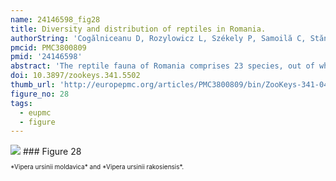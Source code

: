 ```yaml
---
name: 24146598_fig28
title: Diversity and distribution of reptiles in Romania.
authorString: 'Cogălniceanu D, Rozylowicz L, Székely P, Samoilă C, Stănescu F, Tudor M, Székely D, Iosif R.'
pmcid: PMC3800809
pmid: '24146598'
abstract: 'The reptile fauna of Romania comprises 23 species, out of which 12 species reach here the limit of their geographic range. We compiled and updated a national database of the reptile species occurrences from a variety of sources including our own field surveys, personal communication from specialists, museum collections and the scientific literature. The occurrence records were georeferenced and stored in a geodatabase for additional analysis of their spatial patterns. The spatial analysis revealed a biased sampling effort concentrated in various protected areas, and deficient in the vast agricultural areas of the southern part of Romania. The patterns of species richness showed a higher number of species in the warmer and drier regions, and a relatively low number of species in the rest of the country. Our database provides a starting point for further analyses, and represents a reliable tool for drafting conservation plans. '
doi: 10.3897/zookeys.341.5502
thumb_url: 'http://europepmc.org/articles/PMC3800809/bin/ZooKeys-341-049-g028.gif'
figure_no: 28
tags:
  - eupmc
  - figure
---
```

<img src='http://europepmc.org/articles/PMC3800809/bin/ZooKeys-341-049-g028.jpg' style='max-height: 300px'>
### Figure 28
<p style='font-size: 10px;'>*<named-content content-type="taxon-name">Vipera ursinii moldavica</named-content>* and *<named-content content-type="taxon-name">Vipera ursinii rakosiensis</named-content>*.</p>